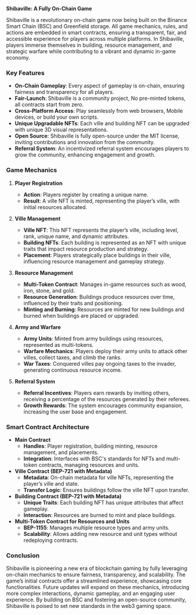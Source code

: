 **Shibaville: A Fully On-Chain Game**

Shibaville is a revolutionary on-chain game now being built on the Binance Smart Chain (BSC) and Greenfield storage.
All game mechanics, rules, and actions are embedded in smart contracts, ensuring a transparent, fair, and accessible experience for players across multiple platforms.
In Shibaville, players immerse themselves in building, resource management, and strategic warfare while contributing to a vibrant and dynamic in-game economy.

### Key Features

- **On-Chain Gameplay**: Every aspect of gameplay is on-chain, ensuring fairness and transparency for all players.
- **Fair-Launch**: Shibaville is a community project, No pre-minted tokens, all contracts start from zero.
- **Cross-Platform Access**: Play seamlessly from web browsers, Mobile devices, or build your own scripts.
- **Unique Upgradable NFTs**: Each ville and building NFT can be upgraded with unique 3D visual representations.
- **Open Source**: Shibaville is fully open-source under the MIT license, inviting contributions and innovation from the community.
- **Referral System**: An incentivized referral system encourages players to grow the community, enhancing engagement and growth.

### Game Mechanics

1. **Player Registration**

   - **Action**: Players register by creating a unique name.
   - **Result**: A ville NFT is minted, representing the player’s ville, with initial resources allocated.

2. **Ville Management**

   - **Ville NFT**: This NFT represents the player’s ville, including level, rank, unique name, and dynamic attributes.
   - **Building NFTs**: Each building is represented as an NFT with unique traits that impact resource production and strategy.
   - **Placement**: Players strategically place buildings in their ville, influencing resource management and gameplay strategy.

3. **Resource Management**

   - **Multi-Token Contract**: Manages in-game resources such as wood, iron, stone, and gold.
   - **Resource Generation**: Buildings produce resources over time, influenced by their traits and positioning.
   - **Minting and Burning**: Resources are minted for new buildings and burned when buildings are placed or upgraded.

4. **Army and Warfare**

   - **Army Units**: Minted from army buildings using resources, represented as multi-tokens.
   - **Warfare Mechanics**: Players deploy their army units to attack other villes, collect taxes, and climb the ranks.
   - **War Taxes**: Conquered villes pay ongoing taxes to the invader, generating continuous resource income.

5. **Referral System**
   - **Referral Incentives**: Players earn rewards by inviting others, receiving a percentage of the resources generated by their referees.
   - **Growth Rewards**: The system encourages community expansion, increasing the user base and engagement.

### Smart Contract Architecture

- **Main Contract**
  - **Handles**: Player registration, building minting, resource management, and placements.
  - **Integration**: Interfaces with BSC's standards for NFTs and multi-token contracts, managing resources and units.
- **Ville Contract (BEP-721 with Metadata)**
  - **Metadata**: On-chain metadata for ville NFTs, representing the player’s ville and state.
  - **Transfer Logic**: Ensures buildings follow the ville NFT upon transfer.
- **Building Contract (BEP-721 with Metadata)**
  - **Unique Traits**: Each building NFT has unique attributes that affect gameplay.
  - **Interaction**: Resources are burned to mint and place buildings.
- **Multi-Token Contract for Resources and Units**
  - **BEP-1155**: Manages multiple resource types and army units.
  - **Scalability**: Allows adding new resource and unit types without redeploying contracts.

### Conclusion

Shibaville is pioneering a new era of blockchain gaming by fully leveraging on-chain mechanics to ensure fairness, transparency, and scalability.
The game’s initial contracts offer a streamlined experience, showcasing core functionalities. Future updates will expand on these mechanics, introducing more complex interactions, dynamic gameplay, and an engaging user experience.
By building on BSC and fostering an open-source community, Shibaville is poised to set new standards in the web3 gaming space.
